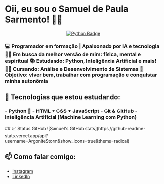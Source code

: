 # Oii, eu sou o Samuel de Paula Sarmento! 👋🏽

<p align="center">
  <a href="https://www.python.org/">
    <img src="https://img.shields.io/badge/Python-3.11-blue.svg?style=for-the-badge&logo=python&logoColor=white" alt="Python Badge"/>
  </a>
</p>

<h3>💻 Programador em formação | Apaixonado por IA e tecnologia
🏋🏽 Em busca da melhor versão de mim: física, mental e espiritual    
📚 Estudando: Python, Inteligência Artificial e mais!
👨‍🎓 Cursando: Análise e Desenvolvimento de Sistemas
🎯 Objetivo: viver bem, trabalhar com programação e conquistar minha autonômia
</h3>

## 🚀 Tecnologias que estou estudando:
<h3>- Python 🐍
- HTML + CSS + JavaScript
- Git & GitHub
- Inteligência Artificial (Machine Learning com Python)
</h3>
## 📈 Status GitHub
![Samuel's GitHub stats](https://github-readme-stats.vercel.app/api?username=ArgoniteStorm&show_icons=true&theme=radical)

## 📫 Como falar comigo:
- [Instagram](https://instagram.com/sammypythonangel)
- [LinkedIn](https://linkedin.com/in/samuel-de-paula-494b36302/)
